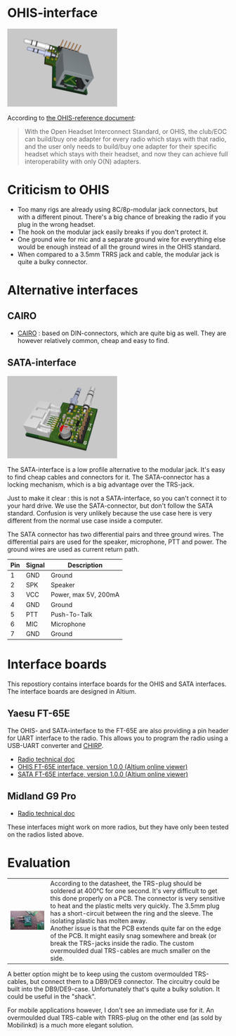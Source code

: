 
# OHIS-interface
<img src="./Devices/Yaesu_FT-65/doc/FT-65_OHIS.png" width="250px" />

According to [the OHIS-reference document](https://open-headset-interconnect-standard.github.io/ohis/Open-Headset-Interconnect-Standard.pdf):
> With the Open Headset Interconnect Standard, or OHIS, the club/EOC can build/buy one adapter for every
radio which stays with that radio, and the user only needs to build/buy one adapter for their specific headset
which stays with their headset, and now they can achieve full interoperability with only O(N) adapters.

# Criticism to OHIS
* Too many rigs are already using 8C/8p-modular jack connectors, but with a different pinout.  There's a big chance of breaking the radio if you plug in the wrong headset.
* The hook on the modular jack easily breaks if you don't protect it.
* One ground wire for mic and a separate ground wire for everything else would be enough instead of all the ground wires in the OHIS standard.
* When compared to a 3.5mm TRRS jack and cable, the modular jack is quite a bulky connector.

# Alternative interfaces
## CAIRO
* [CAIRO](https://web.archive.org/web/20060618023257/http://www-users.aston.ac.uk/~bestpj/cairo/manual/engineering.html#ce1) : based on DIN-connectors, which are quite big as well.  They are however relatively common, cheap and easy to find.

## SATA-interface
<img src="./Devices/Yaesu_FT-65/doc/FT-65_SATA.png" width="250px" />

The SATA-interface is a low profile alternative to the modular jack.  It's easy to find cheap cables and connectors for it.  The SATA-connector has a locking mechanism, which is a big advantage over the TRS-jack.

Just to make it clear : this is not a SATA-interface, so you can't connect it to your hard drive.  We use the SATA-connector, but don't follow the SATA standard.  Confusion is very unlikely because the use case here is very different from the normal use case inside a computer.

The SATA connector has two differential pairs and three ground wires.  The differential pairs are used for the speaker, microphone, PTT and power.  The ground wires are used as current return path.  

| Pin | Signal | Description |
| --- | ------ | ----------- |
| 1 | GND | Ground |
| 2 | SPK | Speaker |
| 3 | VCC | Power, max 5V, 200mA |
| 4 | GND | Ground |
| 5 | PTT | Push-To-Talk |
| 6 | MIC | Microphone |
| 7 | GND | Ground |

# Interface boards
This repostiory contains interface boards for the OHIS and SATA interfaces.  The interface boards are designed in Altium.

## Yaesu FT-65E
The OHIS- and SATA-interface to the FT-65E are also providing a pin header for UART interface to the radio.  This allows you to program the radio using a USB-UART converter and [CHIRP](https://chirpmyradio.com/projects/chirp/wiki/Home).  

* [Radio technical doc](./Devices/Yaesu_FT-65/Yaesu_FT65-E.ipynb)
* [OHIS FT-65E interface, version 1.0.0 (Altium online viewer)](https://365.altium.com/files/52D7B6AC-E25B-4030-AC4F-B64CA4D52889)
* [SATA FT-65E interface, version 1.0.0 (Altium online viewer)](https://365.altium.com/files/A41D46D5-1541-4C2A-84D1-905C59505208)


## Midland G9 Pro
* [Radio technical doc](./Devices/Midland_G9_Pro/MidlandG9pro.md)

These interfaces might work on more radios, but they have only been tested on the radios listed above.

# Evaluation
|  |  |
| --------- | ---------- |
| <a href="./pix/molten_connector.jpg"><img src="./pix/molten_connector.jpg" width="500px" /></a> | According to the datasheet, the TRS-plug should be soldered at 400°C for one second.  It's very difficult to get this done properly on a PCB.  The connector is very sensitive to heat and the plastic melts very quickly.  The 3.5mm plug has a short-circuit between the ring and the sleeve.  The isolating plastic has molten away.<br/>Another issue is that the PCB extends quite far on the edge of the PCB.  It might easily snag somewhere and break (or break the TRS-jacks inside the radio.  The custom overmoulded dual TRS-cables are much smaller on the side. |

A better option might be to keep using the custom overmoulded TRS-cables, but connect them to a DB9/DE9 connector.  The circuitry could be built into the DB9/DE9-case.  Unfortunately that's quite a bulky solution.  It could be useful in the "shack".  

For mobile applications however, I don't see an immediate use for it.  An overmoulded dual TRS-cable with TRRS-plug on the other end (as sold by Mobilinkd) is a much more elegant solution.  